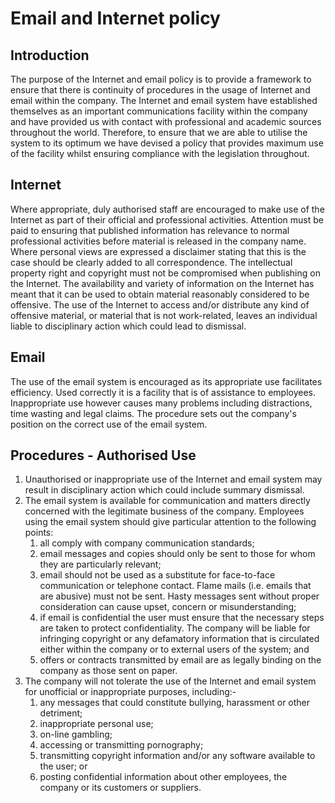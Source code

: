 # Email and Internet policy

## Introduction
The purpose of the Internet and email policy is to provide a framework to ensure that there is continuity of procedures in the usage of Internet and email within the company. The Internet and email system have established themselves as an important communications facility within the company and have provided us with contact with professional and academic sources throughout the world. Therefore, to ensure that we are able to utilise the system to its optimum we have devised a policy that provides maximum use of the facility whilst ensuring compliance with the legislation throughout.

## Internet
Where appropriate, duly authorised staff are encouraged to make use of the Internet as part of their official and professional activities. Attention must be paid to ensuring that published information has relevance to normal professional activities before material is released in the company name. Where personal views are expressed a disclaimer stating that this is the case should be clearly added to all correspondence. The intellectual property right and copyright must not be compromised when publishing on the Internet. The availability and variety of information on the Internet has meant that it can be used to obtain material reasonably considered to be offensive. The use of the Internet to access and/or distribute any kind of offensive material, or material that is not work-related, leaves an individual liable to disciplinary action which could lead to dismissal.

## Email
The use of the email system is encouraged as its appropriate use facilitates efficiency. Used correctly it is a facility that is of assistance to employees. Inappropriate use however causes many problems including distractions, time wasting and legal claims. The procedure sets out the company's position on the correct use of the email system.

## Procedures - Authorised Use
1. Unauthorised or inappropriate use of the Internet and email system may result in disciplinary action which could include summary dismissal.
2. The email system is available for communication and matters directly concerned with the legitimate business of the company. Employees using the email system should give particular attention to the following points:
	1. all comply with company communication standards;
	2. email messages and copies should only be sent to those for whom they are particularly relevant;
	3. email should not be used as a substitute for face-to-face communication or telephone contact. Flame mails (i.e. emails that are abusive) must not be sent. Hasty messages sent without proper consideration can cause upset, concern or misunderstanding;
	4. if email is confidential the user must ensure that the necessary steps are taken to protect confidentiality. The company will be liable for infringing copyright or any defamatory information that is circulated either within the company or to external users of the system; and
	5. offers or contracts transmitted by email are as legally binding on the company as those sent on paper.
3. The company will not tolerate the use of the Internet and email system for unofficial or inappropriate purposes, including:-
	1. any messages that could constitute bullying, harassment or other detriment;
	2. inappropriate personal use;
	3. on-line gambling;
	4. accessing or transmitting pornography;
	5. transmitting copyright information and/or any software available to the user; or
	6. posting confidential information about other employees, the company or its customers or suppliers.
